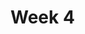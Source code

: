 # Week 4

<!--
## Homework Review

## Links and Resources

### DATA VISUALIZATIONS: p5js

The parsed data review

- https://github.com/EP-Visual-Design/COVID-19-parsed-data

- https://editor.p5js.org/jht1493/sketches/JG-Wh7SQz
  loadJSON c19 -- simple loading data, view in console

- https://editor.p5js.org/jht1493/sketches/fGU4wVifo
  loadJSON c19 format + c_regions
  -- data formatted to better read in html

- https://editor.p5js.org/jht1493/sketches/1ZajWH3S8
  loadJSON c19 graph -- data graphed

- https://editor.p5js.org/jht1493/sketches/bxiT7lMbt
  loadJSON c19 series brooklyn

### DATA VISUALIZATIONS: Tableau

### DATA VISUALIZATIONS: Other Tools

- https://observablehq.com/@d3/bar-chart-race-explained
  Bar Chart Race, Explained:
- https://vizhub.com/

### DATA VISUALIZATIONS: Memorialization

- https://covid19impactproject.com/covid-19-memorial-ticker/
- https://www.nationalgeographic.com/culture/article/epic-covid-19-memorial-national-mall-one-stunning-photo
- https://covid19impactproject.com/2022/01/15/curating-covid-19-memorials/
- https://covid19impactproject.com/extracting-stories-from-data/spring-2021-student-project-samples/ (Focus: Tito)

### DATA VISUALIZATIONS: Storytelling

- https://editor.p5js.org/Llio2493/full/axtxL8AkK (Lilo - ITP Student Project)
- http://www.covid19evolution.live/
  The Evolution of COVID-19 - ITP Student Project
- https://mkorostoff.github.io/1-pixel-wealth/
- https://www.gapminder.org/dollar-street

### STORYTELLING

- https://chenhuiyi.studio/Tactile-Resilience-Battling-Coronavirus-in-China-Under-Censorship Tactile Resilience: Battling Coronavirus in China Under a Censored Network
- http://www.covid19evolution.live/ The Evolution of COVID-19 - ITP Student Project
- https://speakpatrice.substack.com/ Freelance journalist curating pandemic stories relevant to Africa and the African diaspora
- https://pennlisteninglab.org/visit Listening to COVID-19

### MEMORIALS, GRIEF AND MOURNING

- https://www.aidsmemorial.org/interactive-aids-quilt

- NPR: https://apps.npr.org/memorial-interactive/

- Memorials https://news.artnet.com/art-world/covid-19-memorials-1951143

- MTA https://www.youtube.com/watch?v=mH5BuYgbSsQ&t=345s

- Floral Hearts https://www.prnewswire.com/news-releases/the-floral-heart-project-to-lay-covid-19-memorials-in-nearly-100-locations-on-march-1st-301235845.html

- Flags on National Mall (and other data viz) https://suzannefirstenberg.com/

- Biden Memorial https://www.nytimes.com/live/2021/02/22/world/covid-19-coronavirus#here-is-how-covid-19s-toll-compares-with-other-causes-of-death-in-the-us

- Poor People’s Campaign https://memorial.poorpeoplescampaign.org/
--!>
